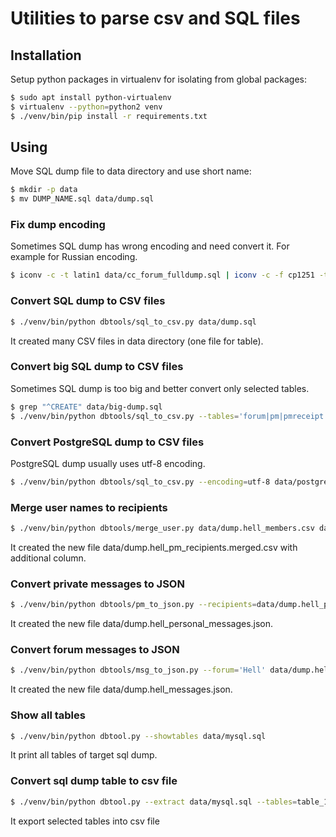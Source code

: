 # Utilities to parse csv and SQL files

## Installation

Setup python packages in virtualenv for isolating from global packages:

```sh
$ sudo apt install python-virtualenv
$ virtualenv --python=python2 venv
$ ./venv/bin/pip install -r requirements.txt
```

## Using

Move SQL dump file to data directory and use short name:

```sh
$ mkdir -p data
$ mv DUMP_NAME.sql data/dump.sql
```

### Fix dump encoding

Sometimes SQL dump has wrong encoding and need convert it. For example for Russian encoding.

```sh
$ iconv -c -t latin1 data/cc_forum_fulldump.sql | iconv -c -f cp1251 -t utf-8 -o data/cc_forum_fulldump_utf8.sql
```

### Convert SQL dump to CSV files

```sh
$ ./venv/bin/python dbtools/sql_to_csv.py data/dump.sql
```
It created many CSV files in data directory (one file for table).

### Convert big SQL dump to CSV files

Sometimes SQL dump is too big and better convert only selected tables.

```sh
$ grep "^CREATE" data/big-dump.sql
$ ./venv/bin/python dbtools/sql_to_csv.py --tables='forum|pm|pmreceipt|pmtext|user' data/big-dump.sql
```

### Convert PostgreSQL dump to CSV files

PostgreSQL dump usually uses utf-8 encoding.

```sh
$ ./venv/bin/python dbtools/sql_to_csv.py --encoding=utf-8 data/postgres-dump.sql
```

### Merge user names to recipients

```sh
$ ./venv/bin/python dbtools/merge_user.py data/dump.hell_members.csv data/dump.hell_pm_recipients.csv
```

It created the new file data/dump.hell_pm_recipients.merged.csv with additional column.

### Convert private messages to JSON

```sh
$ ./venv/bin/python dbtools/pm_to_json.py --recipients=data/dump.hell_pm_recipients.merged.csv data/dump.hell_personal_messages.csv
```

It created the new file data/dump.hell_personal_messages.json.

### Convert forum messages to JSON

```sh
$ ./venv/bin/python dbtools/msg_to_json.py --forum='Hell' data/dump.hell_messages.csv
```

It created the new file data/dump.hell_messages.json.

### Show all tables

```sh
$ ./venv/bin/python dbtool.py --showtables data/mysql.sql
```

It print all tables of target sql dump.

### Convert sql dump table to csv file
```sh
$ ./venv/bin/python dbtool.py --extract data/mysql.sql --tables=table_1,table_2,table_3
```

It export selected tables into csv file

